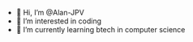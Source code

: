- 👋 Hi, I’m @Alan-JPV
- 👀 I’m interested in coding
- 🌱 I’m currently learning btech in computer science

<!---
Alan-JPV/Alan-JPV is a ✨ special ✨ repository because its `README.md` (this file) appears on your GitHub profile.
You can click the Preview link to take a look at your changes.
--->
